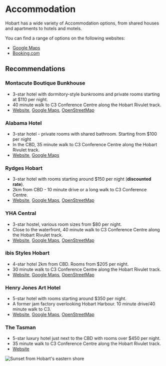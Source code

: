 # Accommodation

Hobart has a wide variety of Accommodation options, from shared houses and apartments to hotels and motels.

You can find a range of options on the following websites:

- [Google Maps](https://www.google.com/maps/search/Hotels/@-42.8879566,147.3064746,14.65z/data=!4m8!2m7!5m5!5m4!1s2024-11-05!2i3!4m1!1i1!6e3?entry=ttu)
- [Booking.com](https://www.booking.com/searchresults.html?ss=Hobart%2C+Australia&efdco=1&label=gen173nr-1FCAEoggI46AdIM1gEaA-IAQGYATG4AQfIAQ_YAQHoAQH4AQKIAgGoAgO4ApaYrbEGwAIB0gIkNzI5MTcxMWItOGU1YS00ZjFkLTg0OTItYWVkYjgzNjkwN2I52AIF4AIB&aid=304142&lang=en-us&sb=1&src_elem=sb&src=index&dest_id=-1578440&dest_type=city&checkin=2024-11-05&checkout=2024-11-08&group_adults=1&no_rooms=1&group_children=0)

## Recommendations

### Montacute Boutique Bunkhouse

- 3-star hotel with dormitory-style bunkrooms and private rooms starting at $110 per night.
- 40 minute walk to C3 Conference Centre along the Hobart Rivulet track.
- [Website](https://montacute.com.au/), [Google Maps](https://maps.app.goo.gl/cGZnVDHKosdbXHRR7), [OpenStreetMap](https://www.openstreetmap.org/way/1078852139/)

### Alabama Hotel

- 3-star hotel - private rooms with shared bathroom. Starting from $100 per night
- In the CBD, 35 minute walk to C3 Conference Centre along the Hobart Rivulet track.
- [Website](https://www.alabamahobart.com.au/), [Google Maps](https://maps.app.goo.gl/e5DxsdTesxnEPvet5)

### Rydges Hobart

- 3-star hotel with rooms starting around $150 per night (**discounted rate**).
- 2km from CBD - 10 minute drive or a long walk to C3 Conference Centre.
- [Website](https://www.rydges.com/private-page/rydges-hobart-external-conference-rate/), [Google Maps](https://maps.app.goo.gl/FPup8VjWf5HaKGL4A), [OpenStreetMap](https://www.openstreetmap.org/way/326656042/)

### YHA Central

- 3-star hostel, various room sizes from $80 per night.
- Close to the waterfront, 40 minute walk to C3 Conference Centre along the Hobart Rivulet track.
- [Website](https://www.yha.com.au/hostels/tas/hobart-surrounds/hobart-yha-backpacker-accommodation/), [Google Maps](https://maps.app.goo.gl/PAXiWDpZx9DW8Ut39), [OpenStreetMap](https://www.openstreetmap.org/way/323035623/)

### ibis Styles Hobart

- 4-star hotel 2km from CBD. Rooms from $205 per night.
- 30 minute walk to C3 Conference Centre along the Hobart Rivulet track.
- [Website](https://all.accor.com/hotel/B040/index.en.shtml), [Google Maps](https://maps.app.goo.gl/s94HVeuEibFj91Nd7), [OpenStreetMap](https://www.openstreetmap.org/way/664743464/)

### Henry Jones Art Hotel

- 5-star hotel with rooms starting around $350 per night.
- A former jam factory overlooking Hobart Harbour. 10 minute drive/40 minute walk to C3.
- [Website](https://www.thehenryjones.com/), [Google Maps](https://maps.app.goo.gl/TEvxG75s7mXb7wTJ8), [OpenStreetMap](https://www.openstreetmap.org/way/171631185/)

### The Tasman

- 5-star luxury hotel just next to the CBD with rooms over $450 per night.
- 35 minute walk to C3 Conference Centre along the Hobart Rivulet track.
- [Website](https://www.marriott.com/reservation/rateListMenu.mi)

![Sunset from Hobart's eastern shore](/imgs/sunset.jpeg)
